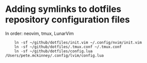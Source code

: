 # Adding symlinks to dotfiles repository configuration files

In order: neovim, tmux, LunarVim

```
    ln -sf ~/github/dotfiles/init.vim ~/.config/nvim/init.vim
    ln -sf ~/github/dotfiles/.tmux.conf ~/.tmux.conf
    ln -sf ~/github/dotfiles/config.lua /Users/pete.mckinney/.config/lvim/config.lua
```
